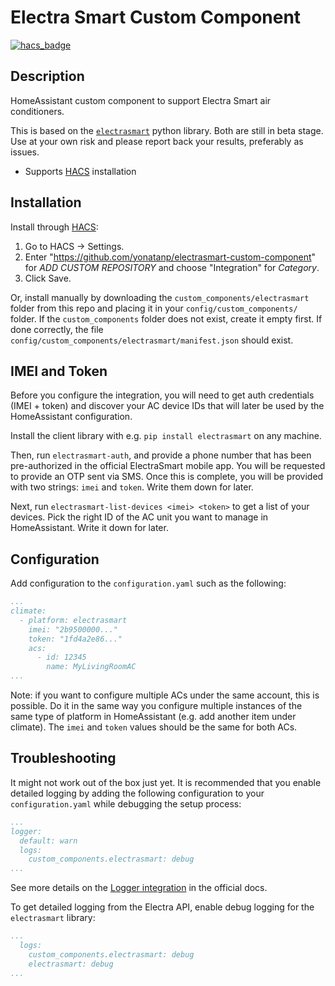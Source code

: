 # Electra Smart Custom Component
[![hacs_badge](https://img.shields.io/badge/HACS-Default-orange.svg)](https://github.com/custom-components/hacs)


## Description
HomeAssistant custom component to support Electra Smart air conditioners.

This is based on the [`electrasmart`](https://github.com/yonatanp/electrasmart) python library. Both are still in beta stage. Use at your own risk and please report back your results, preferably as issues.

+  Supports [HACS](https://github.com/custom-components/hacs) installation


## Installation
Install through [HACS](https://hacs.xyz/):

1. Go to HACS -> Settings.
1. Enter "https://github.com/yonatanp/electrasmart-custom-component" for _ADD CUSTOM REPOSITORY_ and choose "Integration" for _Category_.
1. Click Save.

Or, install manually by downloading the `custom_components/electrasmart` folder from this repo and placing it in your `config/custom_components/` folder. If the `custom_components` folder does not exist, create it empty first. If done correctly, the file `config/custom_components/electrasmart/manifest.json` should exist.


## IMEI and Token
Before you configure the integration, you will need to get auth credentials (IMEI + token) and discover your AC device IDs that will later be used by the HomeAssistant configuration.

Install the client library with e.g. `pip install electrasmart` on any machine.

Then, run `electrasmart-auth`, and provide a phone number that has been pre-authorized in the official ElectraSmart mobile app.
You will be requested to provide an OTP sent via SMS.
Once this is complete, you will be provided with two strings: `imei` and `token`. Write them down for later.

Next, run `electrasmart-list-devices <imei> <token>` to get a list of your devices. Pick the right ID of the AC unit you want to manage in HomeAssistant. Write it down for later.


## Configuration
Add configuration to the `configuration.yaml` such as the following:

```yaml
...
climate:
  - platform: electrasmart
    imei: "2b9500000..."
    token: "1fd4a2e86..."
    acs:
      - id: 12345
        name: MyLivingRoomAC
...
```

Note: if you want to configure multiple ACs under the same account, this is possible. Do it in the same way you configure multiple instances of the same type of platform in HomeAssistant (e.g. add another item under climate). The `imei` and `token` values should be the same for both ACs.

## Troubleshooting

It might not work out of the box just yet. It is recommended that you enable detailed logging by adding the following configuration to your `configuration.yaml` while debugging the setup process:

```yaml
...
logger:
  default: warn
  logs:
    custom_components.electrasmart: debug
...
```

See more details on the [Logger integration](https://www.home-assistant.io/integrations/logger/) in the official docs.

To get detailed logging from the Electra API, enable debug logging for the `electrasmart` library:
```yaml
...
  logs:
    custom_components.electrasmart: debug
    electrasmart: debug
...
```
